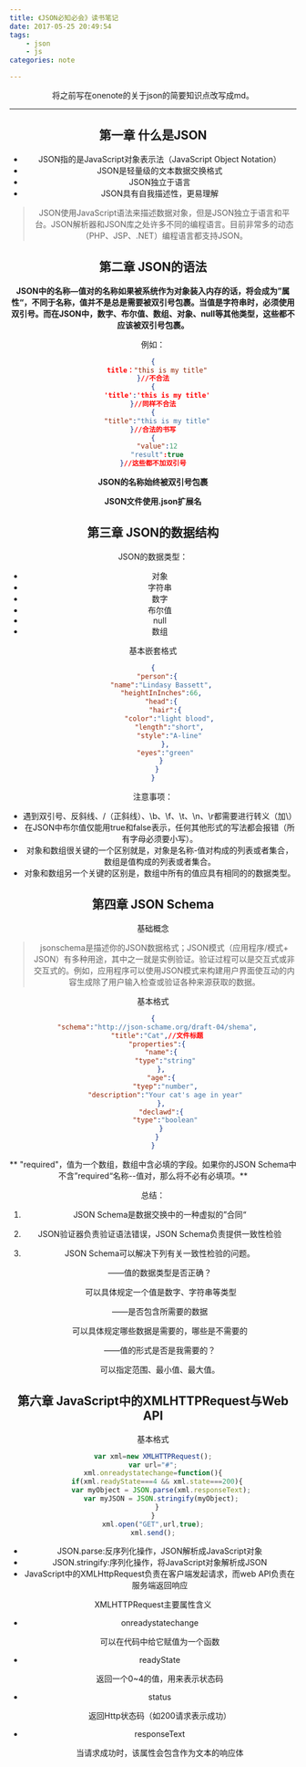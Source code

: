 ```yaml
---
title: 《JSON必知必会》读书笔记
date: 2017-05-25 20:49:54
tags:
	- json
	- js
categories: note

---
```


<center>将之前写在onenote的关于json的简要知识点改写成md。<center>

<!-- more -->

---

## 第一章 什么是JSON

- JSON指的是JavaScript对象表示法（JavaScript Object Notation）
- JSON是轻量级的文本数据交换格式
- JSON独立于语言
- JSON具有自我描述性，更易理解
>JSON使用JavaScript语法来描述数据对象，但是JSON独立于语言和平台。JSON解析器和JSON库之处许多不同的编程语言。目前非常多的动态（PHP、JSP、.NET）编程语言都支持JSON。

## 第二章 JSON的语法

**JSON中的名称—值对的名称如果被系统作为对象装入内存的话，将会成为”属性“，不同于名称，值并不是总是需要被双引号包裹。当值是字符串时，必须使用双引号。而在JSON中，数字、布尔值、数组、对象、null等其他类型，这些都不应该被双引号包裹。**

例如：

```json
{
  title："this is my title"
}//不合法
{
  'title':'this is my title'
}//同样不合法
{
  "title":"this is my title"
}//合法的书写
{
  "value":12
  "result":true
}//这些都不加双引号
```

**JSON的名称始终被双引号包裹**

**JSON文件使用.json扩展名**

## 第三章  JSON的数据结构

JSON的数据类型：

- 对象
- 字符串
- 数字
- 布尔值
- null
- 数组

基本嵌套格式

```json
{
  "person":{
    "name":"Lindasy Bassett",
    "heightInInches":66,
    "head":{
      "hair":{
        "color":"light blood",
        "length":"short",
        "style":"A-line"
      },
      "eyes":"green"
    }
  }
}
```

注意事项：

- 遇到双引号、反斜线、\/（正斜线）、\b、\f、\t、\n、\r都需要进行转义（加\）
- 在JSON中布尔值仅能用true和false表示，任何其他形式的写法都会报错（所有字母必须要小写）。
- 对象和数组很关键的一个区别就是，对象是名称-值对构成的列表或者集合，数组是值构成的列表或者集合。
- 对象和数组另一个关键的区别是，数组中所有的值应具有相同的的数据类型。  


## 第四章  JSON Schema

基础概念

>jsonschema是描述你的JSON数据格式；JSON模式（应用程序/模式+ JSON）有多种用途，其中之一就是实例验证。验证过程可以是交互式或非交互式的。例如，应用程序可以使用JSON模式来构建用户界面使互动的内容生成除了用户输入检查或验证各种来源获取的数据。

基本格式

```json
{
  "schema":"http://json-schame.org/draft-04/shema",
  "title":"Cat",//文件标题
  "properties":{
    "name":{
      "type":"string"
    },
    "age":{
      "tyep":"number",
      "description":"Your cat's age in year"
    },
    "declawd":{
      "type":"boolean"
    }
  }
}
```

** "required"，值为一个数组，数组中含必填的字段。如果你的JSON Schema中不含”required“名称--值对，那么将不必有必填项。**

总结：

1. JSON Schema是数据交换中的一种虚拟的”合同“

2. JSON验证器负责验证语法错误，JSON Schema负责提供一致性检验

3. JSON Schema可以解决下列有关一致性检验的问题。

   ——值的数据类型是否正确？

   ​          可以具体规定一个值是数字、字符串等类型

   ——是否包含所需要的数据

   可以具体规定哪些数据是需要的，哪些是不需要的

   ——值的形式是否是我需要的？

   可以指定范围、最小值、最大值。



## 第六章  JavaScript中的XMLHTTPRequest与Web API

基本格式

```javascript
var xml=new XMLHTTPRequest();
var url="#";
xml.onreadystatechange=function(){
  if(xml.readyState===4 && xml.state===200){
    var myObject = JSON.parse(xml.responseText);
  	var myJSON = JSON.stringify(myObject);
  }
}
xml.open("GET",url,true);
xml.send();
```

- JSON.parse:反序列化操作，JSON解析成JavaScript对象
- JSON.stringify:序列化操作，将JavaScript对象解析成JSON
- JavaScript中的XMLHttpRequest负责在客户端发起请求，而web API负责在服务端返回响应

XMLHTTPRequest主要属性含义

- onreadystatechange

  可以在代码中给它赋值为一个函数

- readyState

  返回一个0~4的值，用来表示状态码

- status

  返回Http状态码（如200请求表示成功）

- responseText

  当请求成功时，该属性会包含作为文本的响应体

  ​